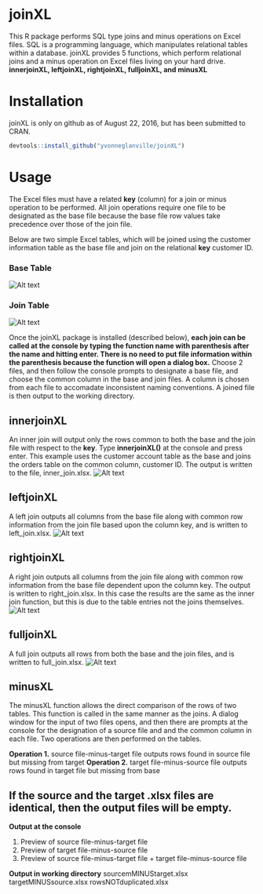 
<!-- README.md is generated from README.Rmd. Please edit that file -->
joinXL
======

This R package performs SQL type joins and minus operations on Excel files. SQL is a programming language, which manipulates relational tables within a database. joinXL provides 5 functions, which perform relational joins and a minus operation on Excel files living on your hard drive.
**innerjoinXL, leftjoinXL, rightjoinXL, fulljoinXL, and minusXL**

Installation
============

joinXL is only on github as of August 22, 2016, but has been submitted to CRAN.

``` r
devtools::install_github("yvonneglanville/joinXL")
```

Usage
=====

The Excel files must have a related **key** (column) for a join or minus operation to be performed. All join operations require one file to be designated as the base file because the base file row values take precedence over those of the join file.

Below are two simple Excel tables, which will be joined using the customer information table as the base file and join on the relational **key** customer ID.

### Base Table

![Alt text](yvonneglanville/master/joinXL/vignettes/customeraccounts.png)

### Join Table

![Alt text](C:\Users\a593215\Documents\joinXL\vignettes\orders.png)

Once the joinXL package is installed (described below), **each join can be called at the console by typing the function name with parenthesis after the name and hitting enter. There is no need to put file information within the parenthesis because the function will open a dialog box.** Choose 2 files, and then follow the console prompts to designate a base file, and choose the common column in the base and join files. A column is chosen from each file to accomadate inconsistent naming conventions. A joined file is then output to the working directory.

innerjoinXL
-----------

An inner join will output only the rows common to both the base and the join file with respect to the **key**. Type **innerjoinXL()** at the console and press enter. This example uses the customer account table as the base and joins the orders table on the common column, customer ID. The output is written to the file, inner\_join.xlsx. ![Alt text](C:\Users\a593215\Documents\joinXL\vignettes\innerjoin.png)

leftjoinXL
----------

A left join outputs all columns from the base file along with common row information from the join file based upon the column key, and is written to left\_join.xlsx. ![Alt text](C:\Users\a593215\Documents\joinXL\vignettes\leftjoin.png)

rightjoinXL
-----------

A right join outputs all columns from the join file along with common row information from the base file dependent upon the column key. The output is written to right\_join.xlsx. In this case the results are the same as the inner join function, but this is due to the table entries not the joins themselves. ![Alt text](C:\Users\a593215\Documents\joinXL\vignettes\rightjoin.png)

fulljoinXL
----------

A full join outputs all rows from both the base and the join files, and is written to full\_join.xlsx. ![Alt text](C:\Users\a593215\Documents\joinXL\vignettes\fulljoin.png)

minusXL
-------

The minusXL function allows the direct comparison of the rows of two tables. This function is called in the same manner as the joins. A dialog window for the input of two files opens, and then there are prompts at the console for the designation of a source file and and the common column in each file. Two operations are then performed on the tables.

**Operation 1.** source file-minus-target file outputs rows found in source file but missing from target
**Operation 2.** target file-minus-source file outputs rows found in target file but missing from base

If the source and the target .xlsx files are identical, then the output files will be empty.
--------------------------------------------------------------------------------------------

**Output at the console**
1. Preview of source file-minus-target file
2. Preview of target file-minus-source file
3. Preview of source file-minus-target file + target file-minus-source file

**Output in working directory**
sourcemMINUStarget.xlsx
targetMINUSsource.xlsx
rowsNOTduplicated.xlsx
